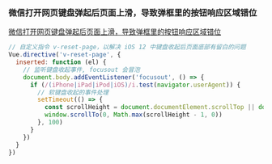 ### 微信打开网页键盘弹起后页面上滑，导致弹框里的按钮响应区域错位

[微信打开网页键盘弹起后页面上滑，导致弹框里的按钮响应区域错位](https://developers.weixin.qq.com/community/develop/doc/00044ae90742f8c82fb78fcae56800)
```js
// 自定义指令 v-reset-page，以解决 iOS 12 中键盘收起后页面底部有留白的问题
Vue.directive('v-reset-page', {
  inserted: function (el) {
    // 监听键盘收起事件, focusout 会冒泡
    document.body.addEventListener('focusout', () => {
      if (/(iPhone|iPad|iPod|iOS)/i.test(navigator.userAgent)) {
        // 软键盘收起的事件处理
        setTimeout(() => {
          const scrollHeight = document.documentElement.scrollTop || document.body.scrollTop || 0
          window.scrollTo(0, Math.max(scrollHeight - 1, 0))
        }, 100)
      }
    })
  }
})
```